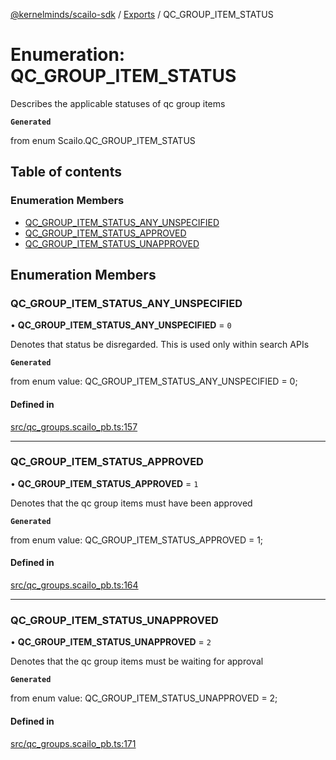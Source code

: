 [@kernelminds/scailo-sdk](../README.md) / [Exports](../modules.md) / QC\_GROUP\_ITEM\_STATUS

# Enumeration: QC\_GROUP\_ITEM\_STATUS

Describes the applicable statuses of qc group items

**`Generated`**

from enum Scailo.QC_GROUP_ITEM_STATUS

## Table of contents

### Enumeration Members

- [QC\_GROUP\_ITEM\_STATUS\_ANY\_UNSPECIFIED](QC_GROUP_ITEM_STATUS.md#qc_group_item_status_any_unspecified)
- [QC\_GROUP\_ITEM\_STATUS\_APPROVED](QC_GROUP_ITEM_STATUS.md#qc_group_item_status_approved)
- [QC\_GROUP\_ITEM\_STATUS\_UNAPPROVED](QC_GROUP_ITEM_STATUS.md#qc_group_item_status_unapproved)

## Enumeration Members

### QC\_GROUP\_ITEM\_STATUS\_ANY\_UNSPECIFIED

• **QC\_GROUP\_ITEM\_STATUS\_ANY\_UNSPECIFIED** = ``0``

Denotes that status be disregarded. This is used only within search APIs

**`Generated`**

from enum value: QC_GROUP_ITEM_STATUS_ANY_UNSPECIFIED = 0;

#### Defined in

[src/qc_groups.scailo_pb.ts:157](https://github.com/scailo/ts-sdk/blob/c10a36b57201dfa5903d4b53efa1e62aa6208936/src/qc_groups.scailo_pb.ts#L157)

___

### QC\_GROUP\_ITEM\_STATUS\_APPROVED

• **QC\_GROUP\_ITEM\_STATUS\_APPROVED** = ``1``

Denotes that the qc group items must have been approved

**`Generated`**

from enum value: QC_GROUP_ITEM_STATUS_APPROVED = 1;

#### Defined in

[src/qc_groups.scailo_pb.ts:164](https://github.com/scailo/ts-sdk/blob/c10a36b57201dfa5903d4b53efa1e62aa6208936/src/qc_groups.scailo_pb.ts#L164)

___

### QC\_GROUP\_ITEM\_STATUS\_UNAPPROVED

• **QC\_GROUP\_ITEM\_STATUS\_UNAPPROVED** = ``2``

Denotes that the qc group items must be waiting for approval

**`Generated`**

from enum value: QC_GROUP_ITEM_STATUS_UNAPPROVED = 2;

#### Defined in

[src/qc_groups.scailo_pb.ts:171](https://github.com/scailo/ts-sdk/blob/c10a36b57201dfa5903d4b53efa1e62aa6208936/src/qc_groups.scailo_pb.ts#L171)
